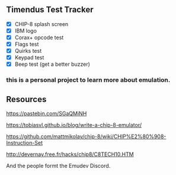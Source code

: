 ## Timendus Test Tracker

- [x] CHIP-8 splash screen
- [x] IBM logo
- [x] Corax+ opcode test
- [x] Flags test
- [x] Quirks test
- [x] Keypad test
- [x] Beep test (get a better buzzer)

### this is a personal project to learn more about emulation.


## Resources
https://pastebin.com/SGaQMiNH

https://tobiasvl.github.io/blog/write-a-chip-8-emulator/

https://github.com/mattmikolay/chip-8/wiki/CHIP%E2%80%908-Instruction-Set

http://devernay.free.fr/hacks/chip8/C8TECH10.HTM

And the people formt the Emudev Discord.

